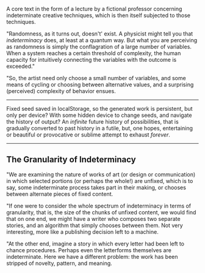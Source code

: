 A core text in the form of a lecture by a fictional professor concerning indeterminate creative techniques, which is then itself subjected to those techniques. 

"Randomness, as it turns out, doesn't' exist. A physicist might tell you that _indeterminacy_ does, at least at a quantum way. But what you are perceiving as randomness is simply the conflagration of a large number of variables. When a system reaches a certain threshold of complexity, the human capacity for intuitively connecting the variables with the outcome is exceeded."

"So, the artist need only choose a small number of variables, and some means of cycling or choosing between alternative values, and a surprising (perceived) complexity of behavior ensues. 

----

Fixed seed saved in localStorage, so the generated work is persistent, but only per device? With some hidden device to change seeds, and navigate the history of output? An _infinite_ future history of possibilities, that is gradually converted to past history in a futile, but, one hopes, entertaining or beautiful or provocative or sublime attempt to exhaust _forever_. 

----

## The Granularity of Indeterminacy

"We are examining the nature of works of art (or design or communication) in which selected portions (or perhaps the whole!) are unfixed, which is to say, some indeterminate process takes part in their making, or chooses between alternate pieces of fixed content. 

"If one were to consider the whole spectrum of indeterminacy in terms of granularity, that is, the size  of the chunks of unfixed content, we would find that on one end, we might have a writer who composes two separate stories, and an algorithm that simply chooses between them. Not very interesting, more like a publishing decision left to a machine. 

"At the other end, imagine a story in which every letter had been left to chance procedures. Perhaps even the letterforms themselves are indeterminate. Here we have a different problem: the work has been stripped of novelty, pattern, and meaning. 
